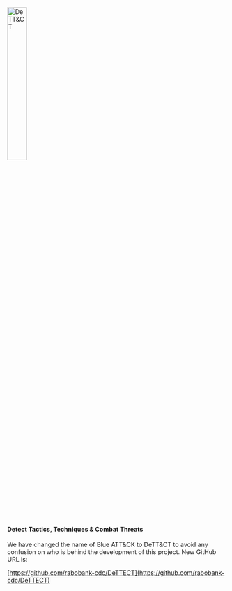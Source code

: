 <img src="https://github.com/rabobank-cdc/DeTTECT/wiki/images/logo.png" alt="DeTT&CT" width=30% height=30%>

#### Detect Tactics, Techniques & Combat Threats

We have changed the name of Blue ATT&CK to DeTT&CT to avoid any confusion on who is behind the development of this project. New GitHub URL is:

[https://github.com/rabobank-cdc/DeTTECT](https://github.com/rabobank-cdc/DeTTECT)
